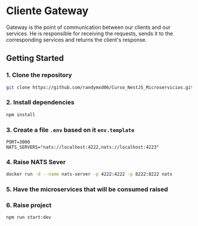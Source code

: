 # Cliente Gateway

Gateway is the point of communication between our clients and our services. He is responsible for receiving the requests, sends it to the corresponding services and returns the client's response.

## Getting Started

### 1. Clone the repository

```bash
git clone https://github.com/randymxd06/Curso_NestJS_Microservicios.git
```

### 2. Install dependencies

```bash
npm install
```

### 3. Create a file `.env` based on it `env.template`

```.env
PORT=3000
NATS_SERVERS="nats://localhost:4222,nats://localhost:4223"
```

### 4. Raise NATS Sever

```bash
docker run -d --name nats-server -p 4222:4222 -p 8222:8222 nats
```

### 5. Have the microservices that will be consumed raised

### 6. Raise project

```bash
npm run start:dev
```

